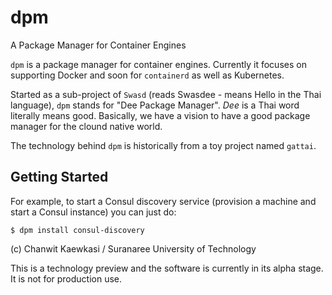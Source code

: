 # dpm
A Package Manager for Container Engines

`dpm` is a package manager for container engines.
Currently it focuses on supporting Docker and soon for `containerd` as well as Kubernetes.

Started as a sub-project of `Swasd` (reads Swasdee - means Hello in the Thai language),
`dpm` stands for "Dee Package Manager". *Dee* is a Thai word literally means good.
Basically, we have a vision to have a good package manager for the clound native world.

The technology behind `dpm` is historically from a toy project named `gattai`.

## Getting Started

For example, to start a Consul discovery service (provision a machine and start a Consul instance) 
you can just do:

`$ dpm install consul-discovery`

(c) Chanwit Kaewkasi / Suranaree University of Technology

This is a technology preview and the software is currently in its alpha stage.
It is not for production use.

